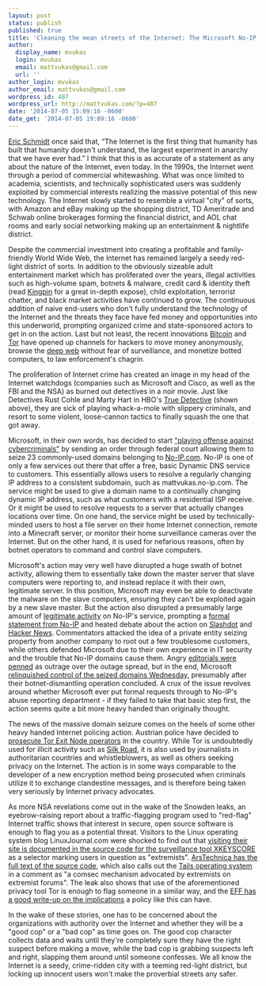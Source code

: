 ```yaml
---
layout: post
status: publish
published: true
title: 'Cleaning the mean streets of the Internet: The Microsoft No-IP.com takedown'
author:
  display_name: mvukas
  login: mvukas
  email: mattvukas@gmail.com
  url: ''
author_login: mvukas
author_email: mattvukas@gmail.com
wordpress_id: 487
wordpress_url: http://mattvukas.com/?p=487
date: '2014-07-05 15:09:16 -0600'
date_gmt: '2014-07-05 19:09:16 -0600'
---
```

<p><a href="http://en.wikipedia.org/wiki/Eric_Schmidt">Eric Schmidt</a> once said that, “The Internet is the first thing that humanity has built that humanity doesn't understand, the largest experiment in anarchy that we have ever had.” I think that this is as accurate of a statement as any about the nature of the Internet, even today. In the 1990s, the Internet went through a period of commercial whitewashing. What was once limited to academia, scientists, and technically sophisticated users was suddenly exploited by commercial interests realizing the massive potential of this new technology. The Internet slowly started to resemble a virtual "city" of sorts, with Amazon and eBay making up the shopping district, TD Ameritrade and Schwab online brokerages forming the financial district, and AOL chat rooms and early social networking making up an entertainment & nightlife district.</p>
<p>Despite the commercial investment into creating a profitable and family-friendly World Wide Web, the Internet has remained largely a seedy red-light district of sorts. In addition to the obviously sizeable adult entertainment market which has proliferated over the years, illegal activities such as high-volume spam, botnets & malware, credit card & identity theft (read <a href="http://www.amazon.com/Kingpin-Hacker-Billion-Dollar-Cybercrime-Underground/dp/0307588696">Kingpin</a> for a great in-depth expose), child exploitation, terrorist chatter, and black market activities have continued to grow. The continuous addition of naive end-users who don't fully understand the technology of the Internet and the threats they face have fed money and opportunities into this underworld, prompting organized crime and state-sponsored actors to get in on the action. Last but not least, the recent innovations <a href="http://en.wikipedia.org/wiki/Bitcoin">Bitcoin</a> and <a href="http://en.wikipedia.org/wiki/Tor_(anonymity_network)">Tor</a> have opened up channels for hackers to move money anonymously, browse the <a href="http://en.wikipedia.org/wiki/Deep_Web">deep web</a> without fear of surveillance, and monetize botted computers, to law enforcement's chagrin.</p>
<p>The proliferation of Internet crime has created an image in my head of the Internet watchdogs (companies such as Microsoft and Cisco, as well as the FBI and the NSA) as burned out detectives in a noir movie. Just like Detectives Rust Cohle and Marty Hart in HBO's <a href="http://en.wikipedia.org/wiki/True_Detective_(TV_series)">True Detective</a> (shown above), they are sick of playing whack-a-mole with slippery criminals, and resort to some violent, loose-cannon tactics to finally squash the one that got away.</p>
<p><a id="more"></a><a id="more-487"></a></p>
<p>Microsoft, in their own words, has decided to start <a href="http://blogs.technet.com/b/microsoft_blog/archive/2014/06/30/microsoft-takes-on-global-cybercrime-epidemic-in-tenth-malware-disruption.aspx">"playing offense against cybercriminals"</a> by sending an order through federal court allowing them to seize 23 commonly-used domains belonging to <a href="http://www.noip.com/">No-IP.com</a>. No-IP is one of only a few services out there that offer a free, basic Dynamic DNS service to customers. This essentially allows users to resolve a regularly changing IP address to a consistent subdomain, such as mattvukas.no-ip.com. The service might be used to give a domain name to a continually changing dynamic IP address, such as what customers with a residential ISP receive. Or it might be used to resolve requests to a server that actually changes locations over time. On one hand, the service might be used by technically-minded users to host a file server on their home Internet connection, remote into a Minecraft server, or monitor their home surveillance cameras over the Internet. But on the other hand, it is used for nefarious reasons, often by botnet operators to command and control slave computers.</p>
<p>Microsoft's action may very well have disrupted a huge swath of botnet activity, allowing them to essentially take down the master server that slave computers were reporting to, and instead replace it with their own, legitimate server. In this position, Microsoft may even be able to deactivate the malware on the slave computers, ensuring they can't be exploited again by a new slave master. But the action also disrupted a presumably large amount of <a href="http://www.fiercecio.com/techwatch/story/microsoft-pulls-plug-both-malware-operators-innocent-users/2014-07-01">legitimate activity</a> on No-IP's service, prompting a <a href="https://www.noip.com/blog/2014/06/30/ips-formal-statement-microsoft-takedown/">formal statement from No-IP</a> and heated debate about the action on <a href="http://yro.slashdot.org/story/14/07/01/0025220/microsoft-takes-down-no-ipcom-domains">Slashdot</a> and <a href="https://news.ycombinator.com/item?id=7967452">Hacker News</a>. Commentators attacked the idea of a private entity seizing property from another company to root out a few troublesome customers, while others defended Microsoft due to their own experience in IT security and the trouble that No-IP domains cause them. Angry <a href="http://www.winbeta.org/news/drastic-aggressive-and-damaging-microsoft-should-not-try-police-internet">editorials were penned</a> as outrage over the outage spread, but in the end, Microsoft <a href="http://arstechnica.com/security/2014/07/order-restored-to-universe-as-microsoft-surrenders-confiscated-no-ip-domains/">relinquished control of the seized domains Wednesday,</a> presumably after their botnet-dismantling operation concluded. A crux of the issue revolves around whether Microsoft ever put formal requests through to No-IP's abuse reporting department - if they failed to take that basic step first, the action seems quite a bit more heavy handed than originally thought.</p>
<p>The news of the massive domain seizure comes on the heels of some other heavy handed Internet policing action. Austrian police have decided to <a href="https://www.techdirt.com/articles/20140701/18013327753/tor-nodes-declared-illegal-austria.shtml">prosecute Tor Exit Node operators</a> in the country. While Tor is undoubtedly used for illicit activity such as <a href="http://en.wikipedia.org/wiki/Silk_Road_(marketplace)">Silk Road</a>, it is also used by journalists in authoritarian countries and whistleblowers, as well as others seeking privacy on the Internet. The action is in some ways comparable to the developer of a new encryption method being prosecuted when criminals utilize it to exchange clandestine messages, and is therefore being taken very seriously by Internet privacy advocates.</p>
<p>As more NSA revelations come out in the wake of the Snowden leaks, an eyebrow-raising report about a traffic-flagging program used to "red-flag" Internet traffic shows that interest in secure, open source software is enough to flag you as a potential threat. Visitors to the Linux operating system blog LinuxJournal.com were shocked to find out that <a href="http://www.linuxjournal.com/content/nsa-linux-journal-extremist-forum-and-its-readers-get-flagged-extra-surveillance">visiting their site is documented in the source code for the surveillance tool XKEYSCORE</a> as a selector marking users in question as "extremists". <a href="http://arstechnica.com/security/2014/07/the-nsa-thinks-linux-journal-is-an-extremist-forum/">ArsTechnica has the full text of the source code</a>, which also calls out the <a href="https://tails.boum.org/">Tails operating system</a> in a comment as "a comsec mechanism advocated by extremists on extremist forums". The leak also shows that use of the aforementioned privacy tool Tor is enough to flag someone in a similar way, and the <a href="https://www.eff.org/deeplinks/2014/07/dear-nsa-privacy-fundamental-right-not-reasonable-suspicion">EFF has a good write-up on the implications</a> a policy like this can have.</p>
<p>In the wake of these stories, one has to be concerned about the organizations with authority over the Internet and whether they will be a "good cop" or a "bad cop" as time goes on. The good cop character collects data and waits until they're completely sure they have the right suspect before making a move, while the bad cop is grabbing suspects left and right, slapping them around until someone confesses. We all know the Internet is a seedy, crime-ridden city with a teeming red-light district, but locking up innocent users won't make the proverbial streets any safer.</p>
